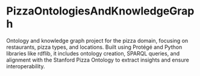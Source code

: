 # PizzaOntologiesAndKnowledgeGraph
Ontology and knowledge graph project for the pizza domain, focusing on restaurants, pizza types, and locations. Built using Protégé and Python libraries like rdflib, it includes ontology creation, SPARQL queries, and alignment with the Stanford Pizza Ontology to extract insights and ensure interoperability.
